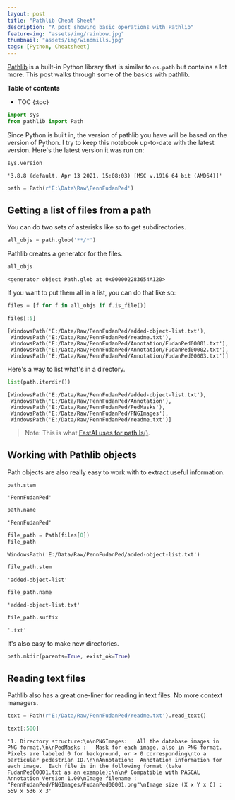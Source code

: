 ```yaml
---
layout: post
title: "Pathlib Cheat Sheet"
description: "A post showing basic operations with Pathlib"
feature-img: "assets/img/rainbow.jpg"
thumbnail: "assets/img/windmills.jpg"
tags: [Python, Cheatsheet]
---
```


[Pathlib](https://docs.python.org/3/library/pathlib.html) is a built-in Python library that is similar to `os.path` but contains a lot more. This post walks through some of the basics with pathlib.

<b>Table of contents</b>
* TOC
{:toc}


```python
import sys
from pathlib import Path
```

Since Python is built in, the version of pathlib you have will be based on the version of Python. I try to keep this notebook up-to-date with the latest version. Here's the latest version it was run on:


```python
sys.version
```




    '3.8.8 (default, Apr 13 2021, 15:08:03) [MSC v.1916 64 bit (AMD64)]'




```python
path = Path(r'E:\Data\Raw\PennFudanPed')
```

## Getting a list of files from a path

You can do two sets of asterisks like so to get subdirectories.


```python
all_objs = path.glob('**/*')
```

Pathlib creates a generator for the files.


```python
all_objs
```




    <generator object Path.glob at 0x000002283654A120>



If you want to put them all in a list, you can do that like so:


```python
files = [f for f in all_objs if f.is_file()]
```


```python
files[:5]
```




    [WindowsPath('E:/Data/Raw/PennFudanPed/added-object-list.txt'),
     WindowsPath('E:/Data/Raw/PennFudanPed/readme.txt'),
     WindowsPath('E:/Data/Raw/PennFudanPed/Annotation/FudanPed00001.txt'),
     WindowsPath('E:/Data/Raw/PennFudanPed/Annotation/FudanPed00002.txt'),
     WindowsPath('E:/Data/Raw/PennFudanPed/Annotation/FudanPed00003.txt')]



Here's a way to list what's in a directory.


```python
list(path.iterdir())
```




    [WindowsPath('E:/Data/Raw/PennFudanPed/added-object-list.txt'),
     WindowsPath('E:/Data/Raw/PennFudanPed/Annotation'),
     WindowsPath('E:/Data/Raw/PennFudanPed/PedMasks'),
     WindowsPath('E:/Data/Raw/PennFudanPed/PNGImages'),
     WindowsPath('E:/Data/Raw/PennFudanPed/readme.txt')]



> Note: This is what [FastAI uses for path.ls()](https://fastcore.fast.ai/xtras.html#Path.ls).

## Working with Pathlib objects

Path objects are also really easy to work with to extract useful information.


```python
path.stem
```




    'PennFudanPed'




```python
path.name
```




    'PennFudanPed'




```python
file_path = Path(files[0])
file_path
```




    WindowsPath('E:/Data/Raw/PennFudanPed/added-object-list.txt')




```python
file_path.stem
```




    'added-object-list'




```python
file_path.name
```




    'added-object-list.txt'




```python
file_path.suffix
```




    '.txt'



It's also easy to make new directories.


```python
path.mkdir(parents=True, exist_ok=True)
```

## Reading text files

Pathlib also has a great one-liner for reading in text files. No more context managers.


```python
text = Path(r'E:/Data/Raw/PennFudanPed/readme.txt').read_text()
```


```python
text[:500]
```




    '1. Directory structure:\n\nPNGImages:   All the database images in PNG format.\n\nPedMasks :   Mask for each image, also in PNG format. Pixels are labeled 0 for background, or > 0 corresponding\nto a particular pedestrian ID.\n\nAnnotation:  Annotation information for each image.  Each file is in the following format (take FudanPed00001.txt as an example):\n\n# Compatible with PASCAL Annotation Version 1.00\nImage filename : "PennFudanPed/PNGImages/FudanPed00001.png"\nImage size (X x Y x C) : 559 x 536 x 3'


